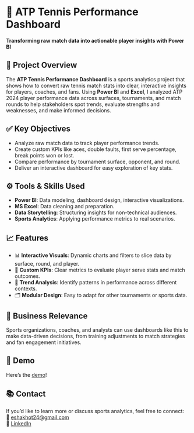 # 🎾 ATP Tennis Performance Dashboard

**Transforming raw match data into actionable player insights with Power BI**

## 📌 Project Overview

The **ATP Tennis Performance Dashboard** is a sports analytics project that shows how to convert raw tennis match stats into clear, interactive insights for players, coaches, and fans. Using **Power BI** and **Excel**, I analyzed ATP 2024 player performance data across surfaces, tournaments, and match rounds to help stakeholders spot trends, evaluate strengths and weaknesses, and make informed decisions.

## ✅ Key Objectives

- Analyze raw match data to track player performance trends.
- Create custom KPIs like aces, double faults, first serve percentage, break points won or lost.
- Compare performance by tournament surface, opponent, and round.
- Deliver an interactive dashboard for easy exploration of key stats.

## ⚙️ Tools & Skills Used

- **Power BI**: Data modeling, dashboard design, interactive visualizations.
- **MS Excel**: Data cleaning and preparation.
- **Data Storytelling**: Structuring insights for non-technical audiences.
- **Sports Analytics**: Applying performance metrics to real scenarios.

## 📈 Features

- 📊 **Interactive Visuals**: Dynamic charts and filters to slice data by surface, round, and player.
- 🎾 **Custom KPIs**: Clear metrics to evaluate player serve stats and match outcomes.
- 🧩 **Trend Analysis**: Identify patterns in performance across different contexts.
- 🗂️ **Modular Design**: Easy to adapt for other tournaments or sports data.

## 🎯 Business Relevance

Sports organizations, coaches, and analysts can use dashboards like this to make data-driven decisions, from training adjustments to match strategies and fan engagement initiatives.


## 📂 Demo

Here’s the [demo](https://drive.google.com/file/d/1xZgdKuA80WyzoGLiSXeyEyWFGlbL3QRV/view?usp=sharing)!

## 📚 Contact

If you’d like to learn more or discuss sports analytics, feel free to connect:  
📧 eshakhot24@gmail.com  
🔗 [LinkedIn](https://www.linkedin.com/in/eshakhot/)



